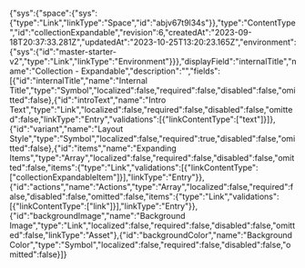 {"sys":{"space":{"sys":{"type":"Link","linkType":"Space","id":"abjv67t9l34s"}},"type":"ContentType","id":"collectionExpandable","revision":6,"createdAt":"2023-09-18T20:37:33.281Z","updatedAt":"2023-10-25T13:20:23.165Z","environment":{"sys":{"id":"master-starter-v2","type":"Link","linkType":"Environment"}}},"displayField":"internalTitle","name":"Collection - Expandable","description":"","fields":[{"id":"internalTitle","name":"Internal Title","type":"Symbol","localized":false,"required":false,"disabled":false,"omitted":false},{"id":"introText","name":"Intro Text","type":"Link","localized":false,"required":false,"disabled":false,"omitted":false,"linkType":"Entry","validations":[{"linkContentType":["text"]}]},{"id":"variant","name":"Layout Style","type":"Symbol","localized":false,"required":true,"disabled":false,"omitted":false},{"id":"items","name":"Expanding Items","type":"Array","localized":false,"required":false,"disabled":false,"omitted":false,"items":{"type":"Link","validations":[{"linkContentType":["collectionExpandableItem"]}],"linkType":"Entry"}},{"id":"actions","name":"Actions","type":"Array","localized":false,"required":false,"disabled":false,"omitted":false,"items":{"type":"Link","validations":[{"linkContentType":["link"]}],"linkType":"Entry"}},{"id":"backgroundImage","name":"Background Image","type":"Link","localized":false,"required":false,"disabled":false,"omitted":false,"linkType":"Asset"},{"id":"backgroundColor","name":"Background Color","type":"Symbol","localized":false,"required":false,"disabled":false,"omitted":false}]}